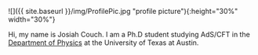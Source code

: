
![]({{ site.baseurl }}/img/ProfilePic.jpg "profile picture"){:height="30%" width="30%"} 

Hi, my name is Josiah Couch. I am a Ph.D student studying AdS/CFT in the [Department of Physics](https://www.ph.utexas.edu) at the University of Texas at Austin.
